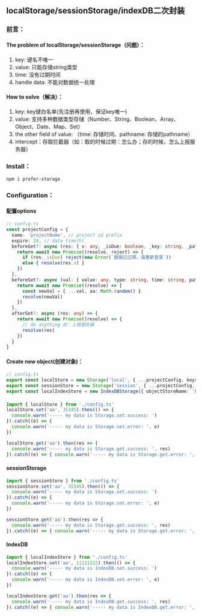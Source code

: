## localStorage/sessionStorage/indexDB二次封装

### 前言：
#### The problem of localStorage/sessionStorage（问题）：
1. key: 键名不唯一
2. value: 只能存储string类型
3. time: 没有过期时间
4. handle data: 不能对数据统一处理

#### How to solve（解决）：
1. key: key键白名单(先注册再使用，保证key唯一)
2. value: 支持多种数据类型存储（Number、String、Boolean、Array、Object、Date、Map、Set）
3. the other field of value: （time: 存储时间、pathname: 存储的pathname）
4. intercept：存取拦截器（如：取的时候过期：怎么办；存的时候，怎么上报服务器）

### Install：
```
npm i prefer-storage
```

### Configuration：
#### 配置options

```ts
// config.ts
const projectConfig = {
  name: 'projectName', // project id prefix
  expire: 24, // data time(h)
  beforeGet?: async (res: { v: any, _isDue: boolean, _key: string, _pathname: string }) => {
    return await new Promise((resolve, reject) => {
      if (res._isDue) reject(new Error(`数据已过期，请重新登录`))
      else { resolve(res.v) }
    })
  },
  beforeSet?: async (val: { value: any, type: string, time: string, pathname: string }) => {
    return await new Promise((resolve) => {
      const newVal = { ...val, aa: Math.random() }
      resolve(newVal)
    })
  },
  afterSet?: async (res: any) => {
    return await new Promise((resolve) => {
      // do anything 如：上报服务器
      resolve(res)
    })
  }
}
```

#### Create new object(创建对象)：
```ts
// config.ts
export const localStore = new Storage('local', { ...projectConfig, keys: ['aa', 'bb'] })
export const sessionStore = new Storage('session', { ...projectConfig, keys: ['aa', 'bb'] })
export const localIndexStore = new IndexDBStorage({ objectStoreName: 'borrow' }, { ...projectData, keys: ['aa', 'bb'] })
```

#### 
```ts
import { localStore } from './config.ts'
localStore.set('aa', 35345).then(() => {
  console.warn('----- my data is Storage.set.success: ')
}).catch((e) => {
  console.warn('----- my data is Storage.set.error: ', e)
})

localStore.get('aa').then(res => {
  console.warn('----- my data is Storage.get.success: ', res)
}).catch((e) => { console.warn('----- my data is Storage.get.error: ', e) })
```

#### sessionStorage
```ts
import { sessionStore } from './config.ts'
sessionStore.set('aa', 35345).then(() => {
  console.warn('----- my data is Storage.set.success: ')
}).catch((e) => {
  console.warn('----- my data is Storage.set.error: ', e)
})

sessionStore.get('aa').then(res => {
  console.warn('----- my data is Storage.get.success: ', res)
}).catch((e) => { console.warn('----- my data is Storage.get.error: ', e) })
```

#### IndexDB
```ts
import { localIndexStore } from './config.ts'
localIndexStore.set('aa', 11111222).then(() => {
  console.warn('----- my data is IndexDB.set.success: ')
}).catch((e) => {
  console.warn('----- my data is IndexDB.set.error: ', e)
})

localIndexStore.get('aa').then(res => {
  console.warn('----- my data is IndexDB.get.success: ', res)
}).catch((e) => { console.warn('----- my data is IndexDB.get.error: ', e) })

```